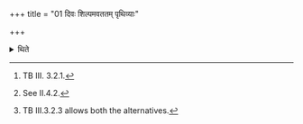 +++
title = "01 दिवः शिल्पमवततम् पृथिव्याः"

+++

<details><summary>थिते</summary>

1. with divaḥ śilpam...[^1] (the Adhvaryu) throws them on the fire on which he has heated (the ladles)[^2] or throws them on the rubbish-heap.[^3]  

[^1]: TB III. 3.2.1.  

[^2]: See II.4.2.  

[^3]: TB III.3.2.3 allows both the alternatives.
</details>
